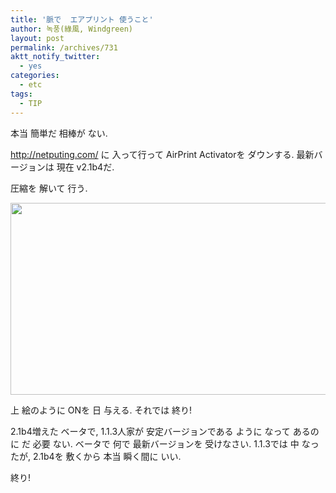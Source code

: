 ```yaml
---
title: '脈で  エアプリント 使うこと'
author: 녹풍(綠風, Windgreen)
layout: post
permalink: /archives/731
aktt_notify_twitter:
  - yes
categories:
  - etc
tags:
  - TIP
---
```

本当 簡単だ 相棒が ない.

<a target="_top" href="http://netputing.com/">http://netputing.com/</a> に 入って行って AirPrint Activatorを ダウンする. 最新バージョンは 現在 v2.1b4だ.

圧縮を 解いて 行う.

<img class="aligncenter" src="https://dl.dropbox.com/u/15546257/blog/mytory/air-print-activator.jpg" alt="" height="307" width="632" />

上 絵のように ONを 日 与える. それでは 終り!

2.1b4増えた ベータで, 1.1.3人家が 安定バージョンである ように なって あるのに だ 必要 ない. ベータで 何で 最新バージョンを 受けなさい. 1.1.3では 中 なったが, 2.1b4を 敷くから 本当 瞬く間に いい.

終り!

&nbsp;